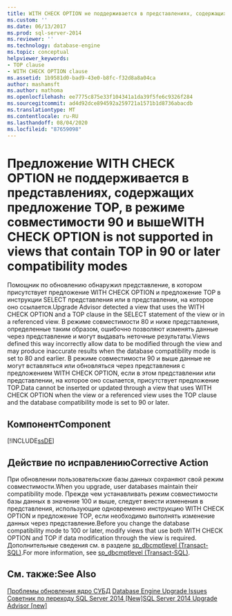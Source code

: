 ```yaml
---
title: WITH CHECK OPTION не поддерживается в представлениях, содержащих TOP в режиме совместимости 90 или более поздней версии | Документация Майкрософт
ms.custom: ''
ms.date: 06/13/2017
ms.prod: sql-server-2014
ms.reviewer: ''
ms.technology: database-engine
ms.topic: conceptual
helpviewer_keywords:
- TOP clause
- WITH CHECK OPTION clause
ms.assetid: 1b9581d0-bad9-43e0-b8fc-f32d8a8a04ca
author: mashamsft
ms.author: mathoma
ms.openlocfilehash: ee7775c875e33f104341a1da39f5fe6c9326f284
ms.sourcegitcommit: ad4d92dce894592a259721a1571b1d8736abacdb
ms.translationtype: MT
ms.contentlocale: ru-RU
ms.lasthandoff: 08/04/2020
ms.locfileid: "87659098"
---
```

# <a name="with-check-option-is-not-supported-in-views-that-contain-top-in-90-or-later-compatibility-modes"></a><span data-ttu-id="60d54-102">Предложение WITH CHECK OPTION не поддерживается в представлениях, содержащих предложение TOP, в режиме совместимости 90 и выше</span><span class="sxs-lookup"><span data-stu-id="60d54-102">WITH CHECK OPTION is not supported in views that contain TOP in 90 or later compatibility modes</span></span>
  <span data-ttu-id="60d54-103">Помощник по обновлению обнаружил представление, в котором присутствует предложение WITH CHECK OPTION и предложение TOP в инструкции SELECT представления или в представлении, на которое оно ссылается.</span><span class="sxs-lookup"><span data-stu-id="60d54-103">Upgrade Advisor detected a view that uses the WITH CHECK OPTION and a TOP clause in the SELECT statement of the view or in a referenced view.</span></span> <span data-ttu-id="60d54-104">В режиме совместимости 80 и ниже представления, определенные таким образом, ошибочно позволяют изменять данные через представление и могут выдавать неточные результаты.</span><span class="sxs-lookup"><span data-stu-id="60d54-104">Views defined this way incorrectly allow data to be modified through the view and may produce inaccurate results when the database compatibility mode is set to 80 and earlier.</span></span> <span data-ttu-id="60d54-105">В режиме совместимости 90 и выше данные не могут вставляться или обновляться через представления с предложением WITH CHECK OPTION, если в этом представлении или представлении, на которое оно ссылается, присутствует предложение TOP.</span><span class="sxs-lookup"><span data-stu-id="60d54-105">Data cannot be inserted or updated through a view that uses WITH CHECK OPTION when the view or a referenced view uses the TOP clause and the database compatibility mode is set to 90 or later.</span></span>  
  
## <a name="component"></a><span data-ttu-id="60d54-106">Компонент</span><span class="sxs-lookup"><span data-stu-id="60d54-106">Component</span></span>  
 [!INCLUDE[ssDE](../../includes/ssde-md.md)]  
  
## <a name="corrective-action"></a><span data-ttu-id="60d54-107">Действие по исправлению</span><span class="sxs-lookup"><span data-stu-id="60d54-107">Corrective Action</span></span>  
 <span data-ttu-id="60d54-108">При обновлении пользовательские базы данных сохраняют свой режим совместимости.</span><span class="sxs-lookup"><span data-stu-id="60d54-108">When you upgrade, user databases maintain their compatibility mode.</span></span> <span data-ttu-id="60d54-109">Прежде чем устанавливать режим совместимости базы данных в значение 100 и выше, следует внести изменения в представления, использующие одновременно инструкцию WITH CHECK OPTION и предложение TOP, если необходимо выполнять изменение данных через представление.</span><span class="sxs-lookup"><span data-stu-id="60d54-109">Before you change the database compatibility mode to 100 or later, modify views that use both WITH CHECK OPTION and TOP if data modification through the view is required.</span></span> <span data-ttu-id="60d54-110">Дополнительные сведения см. в разделе [sp_dbcmptlevel &#40;Transact-SQL&#41;](/sql/relational-databases/system-stored-procedures/sp-dbcmptlevel-transact-sql).</span><span class="sxs-lookup"><span data-stu-id="60d54-110">For more information, see [sp_dbcmptlevel &#40;Transact-SQL&#41;](/sql/relational-databases/system-stored-procedures/sp-dbcmptlevel-transact-sql).</span></span>  
  
## <a name="see-also"></a><span data-ttu-id="60d54-111">См. также:</span><span class="sxs-lookup"><span data-stu-id="60d54-111">See Also</span></span>  
 <span data-ttu-id="60d54-112">[Проблемы обновления ядро СУБД](../../../2014/sql-server/install/database-engine-upgrade-issues.md) </span><span class="sxs-lookup"><span data-stu-id="60d54-112">[Database Engine Upgrade Issues](../../../2014/sql-server/install/database-engine-upgrade-issues.md) </span></span>  
 [<span data-ttu-id="60d54-113">Советник по переходу SQL Server 2014 &#91;New&#93;</span><span class="sxs-lookup"><span data-stu-id="60d54-113">SQL Server 2014 Upgrade Advisor &#91;new&#93;</span></span>](sql-server-2014-upgrade-advisor.md)  
  
  
